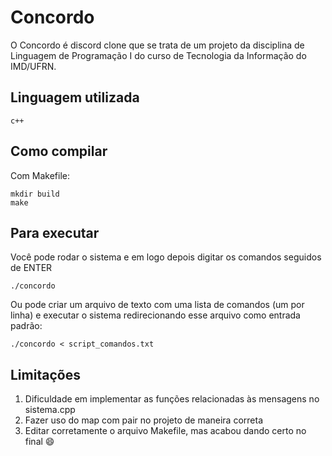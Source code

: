 # Concordo

O Concordo é discord clone que se trata de um projeto da disciplina de Linguagem de Programação I do curso de Tecnologia da Informação do IMD/UFRN.

## Linguagem utilizada

```console
c++
```

## Como compilar

Com Makefile:
```console
mkdir build
make
```

## Para executar
Você pode rodar o sistema e em logo depois digitar os comandos seguidos de ENTER
```console
./concordo
```

Ou pode criar um arquivo de texto com uma lista de comandos (um por linha) e executar o sistema redirecionando esse arquivo como entrada padrão:
```console
./concordo < script_comandos.txt
```

## Limitações

1.  Dificuldade em implementar as funções relacionadas às mensagens no sistema.cpp
2.  Fazer uso do map com pair no projeto de maneira correta
3.  Editar corretamente o arquivo Makefile, mas acabou dando certo no final :smile:

